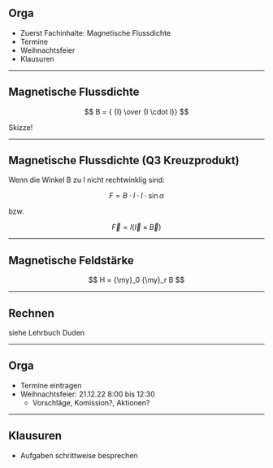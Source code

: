 ## Orga

* Zuerst Fachinhalte: Magnetische Flussdichte
* Termine
* Weihnachtsfeier
* Klausuren

---

## Magnetische Flussdichte

$$
B = { {I} \over {I \cdot l}}
$$

Skizze!

---

## Magnetische Flussdichte (Q3 Kreuzprodukt)

Wenn die Winkel B zu I nicht rechtwinklig sind:

$$
F =  B \cdot I \cdot l \cdot \sin{\alpha}
$$

bzw.

$$
\vec{F} =  l ( \vec{I} \times \vec{B} )
$$

---

## Magnetische Feldstärke

$$
H = {\my}_0 {\my}_r B
$$

---

## Rechnen

siehe Lehrbuch Duden

---

## Orga

- Termine eintragen
- Weihnachtsfeier: 21.12.22 8:00 bis 12:30
  - Vorschläge, Komission?, Aktionen?


---

## Klausuren

- Aufgaben schrittweise besprechen